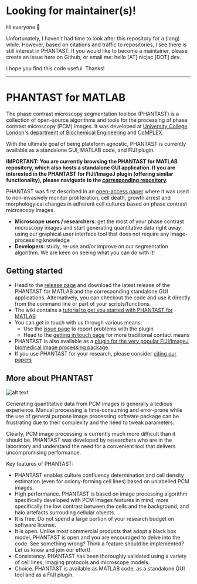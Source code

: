 # Looking for maintainer(s)!

Hi everyone 👋

Unfortunately, I haven't had time to look after this repository for a (long) while. However, based on citations and traffic to repositories, I see there is still interest in PHANTAST. If you would like to become a maintainer, please create an issue here on Github, or email me: hello [AT] nicjac [DOT] dev.

I hope you find this code useful. Thanks!

----------

PHANTAST for MATLAB
========
The phase contrast microscopy segmentation toolbox (PHANTAST) is a collection of open-source algorithms and tools for the processing of phase contrast microscopy (PCM) images. It was developed at [University College London](http://www.ucl.ac.uk)'s [department of Biochemical Engineering](http://www.ucl.ac.uk/biochemeng) and [CoMPLEX](http://www.ucl.ac.uk/complex).

With the ultimate goal of being plateform agnostic, PHANTAST is currently available as a standalone GUI, MATLAB code, and FIJI plugin.

**IMPORTANT: You are currently browsing the PHANTAST for MATLAB repository, which also hosts a standalone GUI application. If you are interested in the PHANTAST for FIJI/ImageJ plugin (offering similar functionality), please naviguate to the [corresponding repository](https://github.com/nicjac/PHANTAST-FIJI).**

PHANTAST was first described in an [open-access paper](http://onlinelibrary.wiley.com/doi/10.1002/bit.25115/abstract) where it was used to non-invasively monitor proliferation, cell death, growth arrest and morphologyical changes in adherent cell cultures based on phase contrast microscopy images.

  * **Microscope users / researchers**: get the most of your phase contrast microscopy images and start generating quantitative data right away using our graphical user interface tool that does not require any image-processing knowledge
  * **Developers**: study, re-use and/or improve on our segmentation algorithm. We are keen on seeing what you can do with it!

Getting started
---------------
  * Head to the [release page](https://github.com/nicjac/PHANTAST-MATLAB/releases) and download the latest release of the PHANTAST for MATLAB and the corresponding standalone GUI applications. Alternatively, you can checkout the code and use it directly from the command line or part of your scripts/functions.
  * The wiki contains a [tutorial to get you started with PHANTAST for MATLAB](https://github.com/nicjac/PHANTAST-MATLAB/wiki/PHANTAST-for-MATLAB-tutorial)
  * You can get in touch with us through various means:
    * Use the [issue page](https://github.com/nicjac/PHANTAST-MATLAB/issues) to report problems with the plugin
    * Head to the [getting in touch page](https://github.com/nicjac/PHANTAST-MATLAB/wiki/Getting-in-touch) for more traditional contact means  
  * PHANTAST is also available as a [plugin for the very popular FIJI/ImageJ biomedical image processing package](https://github.com/nicjac/PHANTAST-FIJI/).
  * If you use PHANTAST for your research, please consider [citing our papers](https://github.com/nicjac/PHANTAST-MATLAB/wiki/How-to-cite-PHANTAST)

More about PHANTAST
-------------------
![alt text](https://github.com/nicjac/phantast/blob/gh-pages/images/Example.png "Example of PCM image segmentation using PHANTAST")

Generating quantitative data from PCM images is generally a tedious experience. Manual processing is time-consuming and error-prone while the use of general purpose image processing software package can be frustrating due to their complexity and the need to tweak parameters.

Clearly, PCM image processing is currently much more difficult than it should be. PHANTAST was developed by researchers who are in the laboratory and understand the need for a convenient tool that delivers uncompromising performance. 

Key features of PHANTAST:
  * PHANTAST enables culture confluency determination and cell density estimation (even for colony-forming cell lines) based on unlabelled PCM images.
  * High performance. PHANTAST is based on image processing algorithm specifically developed with PCM images features in mind, more specifically the low contrast between the cells and the background, and halo artefacts surrouding cellular objects.
  * It is free. Do not spend a large portion of your research budget on software license. 
  * It is open. Unlike most commercial products that adopt a black box model, PHANTAST is open and you are encouraged to delve into the code. See something wrong? Think a feature should be implemented? Let us know and join our effort!
  * Consistency. PHANTAST has been thoroughly validated using a variety of cell lines, imaging protocols and microscope models. 
  * Choice. PHANTAST is available as MATLAB code, as a standalone GUI tool and as a FIJI plugin. 
